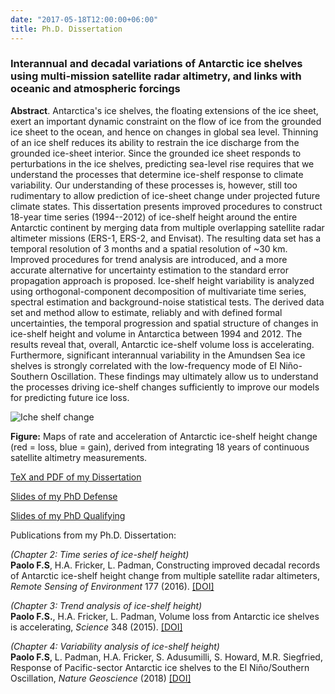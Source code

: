 ```yaml
---
date: "2017-05-18T12:00:00+06:00"
title: Ph.D. Dissertation 
---
```


### Interannual and decadal variations of Antarctic ice shelves using multi-mission satellite radar altimetry, and links with oceanic and atmospheric forcings


**Abstract**. Antarctica's ice shelves, the floating extensions of the ice sheet, exert an important dynamic constraint on the flow of ice from the grounded ice sheet to the ocean, and hence on changes in global sea level. Thinning of an ice shelf reduces its ability to restrain the ice discharge from the grounded ice-sheet interior. Since the grounded ice sheet responds to perturbations in the ice shelves, predicting sea-level rise requires that we understand the processes that determine ice-shelf response to climate variability. Our understanding of these processes is, however, still too rudimentary to allow prediction of ice-sheet change under projected future climate states. This dissertation presents improved procedures to construct 18-year time series (1994--2012) of ice-shelf height around the entire Antarctic continent by merging data from multiple overlapping satellite radar altimeter missions (ERS-1, ERS-2, and Envisat). The resulting data set has a temporal resolution of 3 months and a spatial resolution of ~30 km. Improved procedures for trend analysis are introduced, and a more accurate alternative for uncertainty estimation to the standard error propagation approach is proposed. Ice-shelf height variability is analyzed using orthogonal-component decomposition of multivariate time series, spectral estimation and background-noise statistical tests. The derived data set and method allow to estimate, reliably and with defined formal uncertainties, the temporal progression and spatial structure of changes in ice-shelf height and volume in Antarctica between 1994 and 2012. The results reveal that, overall, Antarctic ice-shelf volume loss is accelerating. Furthermore, significant interannual variability in the Amundsen Sea ice shelves is strongly correlated with the low-frequency mode of El Niño-Southern Oscillation. These findings may ultimately allow us to understand the processes driving ice-shelf changes sufficiently to improve our models for predicting future ice loss.

![Iche shelf change](/img/map_4panels_v4.png)

**Figure:** Maps of rate and acceleration of Antarctic ice-shelf height change (red = loss, blue = gain), derived from integrating 18 years of continuous satellite altimetry measurements.

[TeX and PDF of my Dissertation](https://github.com/fspaolo/phd-thesis)

[Slides of my PhD Defense](https://www.slideshare.net/FernandoPaolo/phd-defense-52967892)

[Slides of my PhD Qualifying](https://www.slideshare.net/FernandoPaolo/qual-presentation-22226910)

Publications from my Ph.D. Dissertation:

*(Chapter 2: Time series of ice-shelf height)*  
**Paolo F.S**, H.A. Fricker, L. Padman, Constructing improved decadal records of Antarctic ice-shelf height change from multiple satellite radar altimeters, *Remote Sensing of Environment* 177 (2016). [[DOI]](http://doi.org/10.1016/j.rse.2016.01.026)

*(Chapter 3: Trend analysis of ice-shelf height)*   
**Paolo F.S.**, H.A. Fricker, L. Padman, Volume loss from Antarctic ice shelves is accelerating, *Science* 348 (2015). [[DOI]](http://doi.org/10.1126/science.aaa0940)

*(Chapter 4: Variability analysis of ice-shelf height)*  
**Paolo F.S**, L. Padman, H.A. Fricker, S. Adusumilli, S. Howard, M.R. Siegfried, Response of Pacific-sector Antarctic ice shelves to the El Niño/Southern Oscillation, *Nature Geoscience* (2018) [[DOI]](http://doi.org/10.1038/s41561-017-0033-0)

